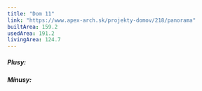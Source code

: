 ```yaml
---
title: "Dom 11"
link: "https://www.apex-arch.sk/projekty-domov/218/panorama"
builtArea: 159.2
usedArea: 191.2
livingArea: 124.7
---
```


##### Plusy:


##### Mínusy: